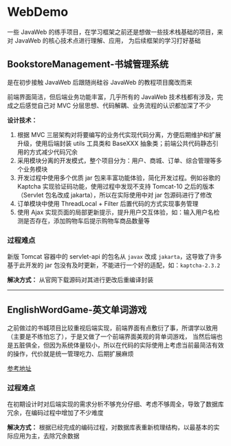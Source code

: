 # WebDemo

一些 JavaWeb 的练手项目，在学习框架之前还是想做一些技术栈基础的项目，来对 JavaWeb 的核心技术点进行理解、应用， 为后续框架的学习打好基础

## BookstoreManagement-书城管理系统

是在初步接触 JavaWeb 后跟随尚硅谷 JavaWeb 的教程项目魔改而来

前端界面简洁，但后端业务功能丰富，几乎所有的 JavaWeb 技术栈都有涉及，完成之后感觉自己对 MVC 分层思想、代码解耦、业务流程的认识都加深了不少

**设计技术：**
1. 根据 MVC 三层架构对将要编写的业务代实现代码分离，方便后期维护和扩展升级，使用后端封装 utils 工具类和 BaseXXX 抽象类；前端公共代码静态引用的方式减少代码冗余
2. 采用模块分离的开发模式，整个项目分为：用户、商城、订单、综合管理等多个业务模块
3. 开发过程中使用多个优质 jar 包来丰富功能体验，简化开发过程。例如谷歌的 Kaptcha 实现验证码功能，使用过程中发现不支持 Tomcat-10 之后的版本（Servlet 包名改成 jakarta），所以在实际使用中对 jar 包源码进行了修改
4. 订单模块中使用 ThreadLocal + Filter 后置代码的方式实现事务管理
5. 使用 Ajax 实现页面的局部更新提示，提升用户交互体验，如：输入用户名检测是否存在，添加购物车后提示购物车商品数量等


### 过程难点

新版 Tomcat 容器中的 servlet-api 的包名从 `javax` 改成 `jakarta`，这导致了许多基于此开发的 jar 包没有及时更新，不能进行一个好的适配，如：`kaptcha-2.3.2`

**解决方式：** 从官网下载源码对其进行更改后重编译封装

------

## EnglishWordGame-英文单词游戏

之前做过的书城项目比较重视后端实现，前端界面有点敷衍了事，所谓学以致用（主要是不练怕忘了），于是又做了一个前端界面美观的背单词游戏，
当然后端也是五脏俱全，但因为系统体量较小，所以在代码的实际使用上考虑当前最简洁有效的操作，代价就是统一管理吃力、后期扩展麻烦

[参考地址](https://github.com/dormirr/english-word-game)

### 过程难点

在初期设计时对后端实现的需求分析不够充分仔细、考虑不够周全，导致了数据库冗余，在编码过程中增加了不少难度

**解决方式：** 根据已经完成的编码过程，对数据库表重新梳理结构，以最基本的实际应用为主，去除冗余数据
